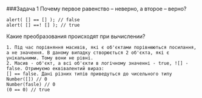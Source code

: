 ###Задача 1 
Почему первое равенство – неверно, а второе – верно?
```
alert( [] == [] ); // false
alert( [] ==! [] ); // true
```
Какие преобразования происходят при вычислении?

```
1. Під час порівняння масивів, які є об'єктами порівнюються посилання, а не значення. В даному випадку створюється 2 об'єкта, які є унікальними. Тому вони не рівні.
2. Масив - об'єкт, а всі об'єкти в логічному значенні - true, ![] - false. Отримуємо еквівалентий вираз:
[] == false. Дані різних типів приведуться до чисельного типу
Number([]) // 0
Number(fasle) // 0
(0 == 0) // true
```